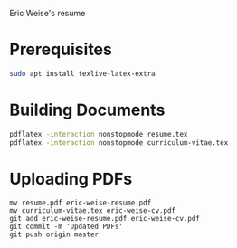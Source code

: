 Eric Weise's resume


# Prerequisites
```bash
sudo apt install texlive-latex-extra
```


# Building Documents
```bash
pdflatex -interaction nonstopmode resume.tex
pdflatex -interaction nonstopmode curriculum-vitae.tex
```


# Uploading PDFs
```
mv resume.pdf eric-weise-resume.pdf
mv curriculum-vitae.tex eric-weise-cv.pdf
git add eric-weise-resume.pdf eric-weise-cv.pdf
git commit -m 'Updated PDFs'
git push origin master
```
